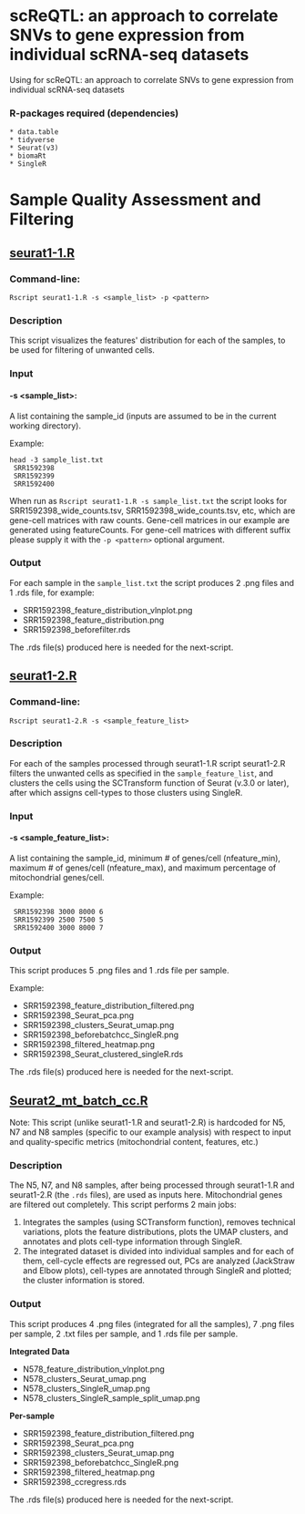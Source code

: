 # scReQTL: an approach to correlate SNVs to gene expression from individual scRNA-seq datasets
Using for scReQTL: an approach to correlate SNVs to gene expression from individual scRNA-seq datasets

### R-packages required (dependencies)
	* data.table
	* tidyverse
	* Seurat(v3)
	* biomaRt
	* SingleR

# Sample Quality Assessment and Filtering

## [seurat1-1.R](https://github.com/hliu5259/scReQTL/blob/master/seurat1-1.R)
### Command-line:
	Rscript seurat1-1.R -s <sample_list> -p <pattern>

### Description

This script visualizes the features' distribution for each of the samples, to be used for filtering of unwanted cells. 
### Input 
#### -s <sample_list>:
A list containing the sample_id (inputs are assumed to be in the current working directory).

Example:
```
head -3 sample_list.txt
 SRR1592398
 SRR1592399
 SRR1592400
 ```

 When run as `Rscript seurat1-1.R -s sample_list.txt` the script looks for SRR1592398_wide_counts.tsv, SRR1592398_wide_counts.tsv, etc, which are gene-cell matrices with raw counts. Gene-cell matrices in our example are generated using featureCounts. For gene-cell matrices with different suffix please supply it with the `-p <pattern>` optional argument.

### Output

For each sample in the `sample_list.txt` the script produces 2 .png files and 1 .rds file, for example:
* SRR1592398\_feature\_distribution\_vlnplot.png
* SRR1592398\_feature\_distribution.png
* SRR1592398\_beforefilter.rds

The .rds file(s) produced here is needed for the next-script.

## [seurat1-2.R](https://github.com/hliu5259/scReQTL/blob/master/seurat1-2.R)
### Command-line:
	Rscript seurat1-2.R -s <sample_feature_list>

### Description

For each of the samples processed through seurat1-1.R script seurat1-2.R filters the unwanted cells as specified in the `sample_feature_list`, and clusters the cells using the SCTransform function of Seurat (v.3.0 or later), after which assigns cell-types to those clusters using SingleR.


### Input 
#### -s <sample_feature_list>: 
A list containing the sample_id, minimum # of genes/cell (nfeature_min), maximum # of genes/cell (nfeature_max), and maximum percentage of mitochondrial genes/cell.

Example:
```
 SRR1592398 3000 8000 6
 SRR1592399 2500 7500 5
 SRR1592400 3000 8000 7
```

### Output

This script produces 5 .png files and 1 .rds file per sample.

Example:
* SRR1592398\_feature\_distribution\_filtered.png
* SRR1592398\_Seurat\_pca.png
* SRR1592398\_clusters\_Seurat\_umap.png
* SRR1592398\_beforebatchcc\_SingleR.png
* SRR1592398\_filtered\_heatmap.png
* SRR1592398\_Seurat\_clustered\_singleR.rds

The .rds file(s) produced here is needed for the next-script.

## [Seurat2_mt_batch_cc.R](https://github.com/hliu5259/scReQTL/blob/master/Seurat2_mt_batch_cc.R)
Note: This script (unlike seurat1-1.R and seurat1-2.R) is hardcoded for N5, N7 and N8 samples (specific to our example analysis) with respect to input and quality-specific metrics (mitochondrial content, features, etc.)

### Description
The N5, N7, and N8 samples, after being processed through seurat1-1.R and seurat1-2.R (the `.rds` files), are used as inputs here. Mitochondrial genes are filtered out completely.
This script performs 2 main jobs:

1. Integrates the samples (using SCTransform function), removes technical variations, plots the feature distributions, plots the UMAP clusters, and annotates and plots cell-type information through SingleR.
2. The integrated dataset is divided into individual samples and for each of them, cell-cycle effects are regressed out, PCs are analyzed (JackStraw and Elbow plots), cell-types are annotated through SingleR and plotted; the cluster information is stored. 

### Output

This script produces 4 .png files (integrated for all the samples), 7 .png files per sample, 2 .txt files per sample, and 1 .rds file per sample.

**Integrated Data**
* N578\_feature\_distribution\_vlnplot.png
* N578\_clusters\_Seurat\_umap.png
* N578\_clusters\_SingleR\_umap.png
* N578\_clusters\_SingleR\_sample\_split\_umap.png


**Per-sample**
* SRR1592398\_feature\_distribution\_filtered.png
* SRR1592398\_Seurat\_pca.png
* SRR1592398\_clusters\_Seurat\_umap.png
* SRR1592398\_beforebatchcc\_SingleR.png
* SRR1592398\_filtered\_heatmap.png
* SRR1592398\_ccregress.rds

The .rds file(s) produced here is needed for the next-script.
